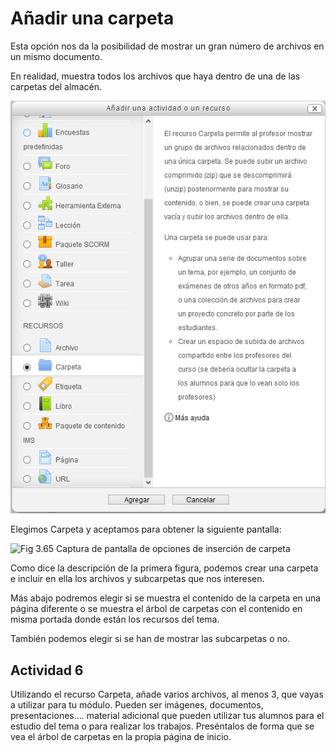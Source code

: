 
# Añadir una carpeta

Esta opción nos da la posibilidad de mostrar un gran número de archivos en un mismo documento.

En realidad, muestra todos los archivos que haya dentro de una de las carpetas del almacén.

![Fig. 3.64. Captura de pantalla de inserción de carpeta.](img/anadir_carpeta.png)

Elegimos Carpeta y aceptamos para obtener la siguiente pantalla:

![Fig 3.65 Captura de pantalla de opciones de inserción de carpeta](/assets/Selección_176.png)

Como dice la descripción de la primera figura, podemos crear una carpeta e incluir en ella los archivos y subcarpetas que nos interesen.

Más abajo podremos elegir si se muestra el contenido de la carpeta en una página diferente o se muestra el árbol de carpetas con el contenido en misma portada donde están los recursos del tema.

También podemos elegir si se han de mostrar las subcarpetas o no.

## Actividad 6

Utilizando el recurso Carpeta, añade varios archivos, al menos 3, que vayas a utilizar para tu módulo. Pueden ser imágenes, documentos, presentaciones.... material adicional que pueden utilizar tus alumnos para el estudio del tema o para realizar los trabajos. Preséntalos de forma que se vea el árbol de carpetas en la propia página de inicio.
